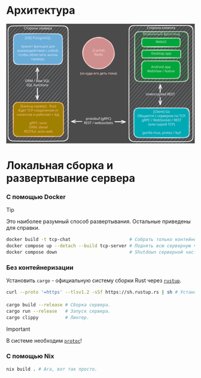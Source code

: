 # Архитектура

![Архитектура](.github/assets/architecture.svg)

# Локальная сборка и развертывание сервера

### С помощью Docker

> [!TIP]
> Это наиболее разумный способ развертывания. Остальные приведены для справки.

```bash
docker build -t tcp-chat                      # Собрать только контейнер с сервером.
docker compose up --detach --build tcp-server # Поднять всю серверную часть. (БД, сервер, pgAdmin)
docker compose down                           # Shutdown серверной части.
```

### Без контейнеризации

Установить `cargo` - официальную систему сборки Rust через [`rustup`](https://rustup.rs/).

```bash
curl --proto '=https' --tlsv1.2 -sSf https://sh.rustup.rs | sh # Установка Rust.

cargo build --release # Сборка сервера.
cargo run --release   # Запуск сервера.
cargo clippy          # Линтер.
```

> [!IMPORTANT]
> В системе необходим [`protoc`](https://grpc.io/docs/protoc-installation/)!

### С помощью Nix

```bash
nix build . # Ага, вот так просто.
```
